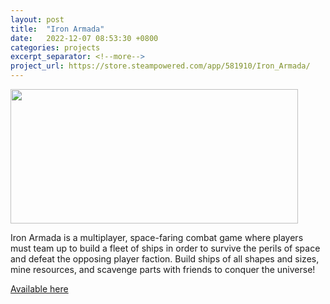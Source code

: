 ```yaml
---
layout: post
title:  "Iron Armada"
date:   2022-12-07 08:53:30 +0800
categories: projects
excerpt_separator: <!--more-->
project_url: https://store.steampowered.com/app/581910/Iron_Armada/
---
```


<img class="post-img-center" src="{{ site.baseurl }}/assets/img/ia.jpg" width="460" height="215">

<p class="post-text-center">Iron Armada is a multiplayer, space-faring combat game where players must team up to build a fleet of ships in order to survive the perils of space and defeat the opposing player faction. Build ships of all shapes and sizes, mine resources, and scavenge parts with friends to conquer the universe!</p>
<!--more-->
<a href="https://store.steampowered.com/app/581910/Iron_Armada/">Available here</a>